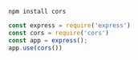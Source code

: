 ```shell
npm install cors
```

```js
const express = require('express')
const cors = require('cors')
const app = express();
app.use(cors())
```

